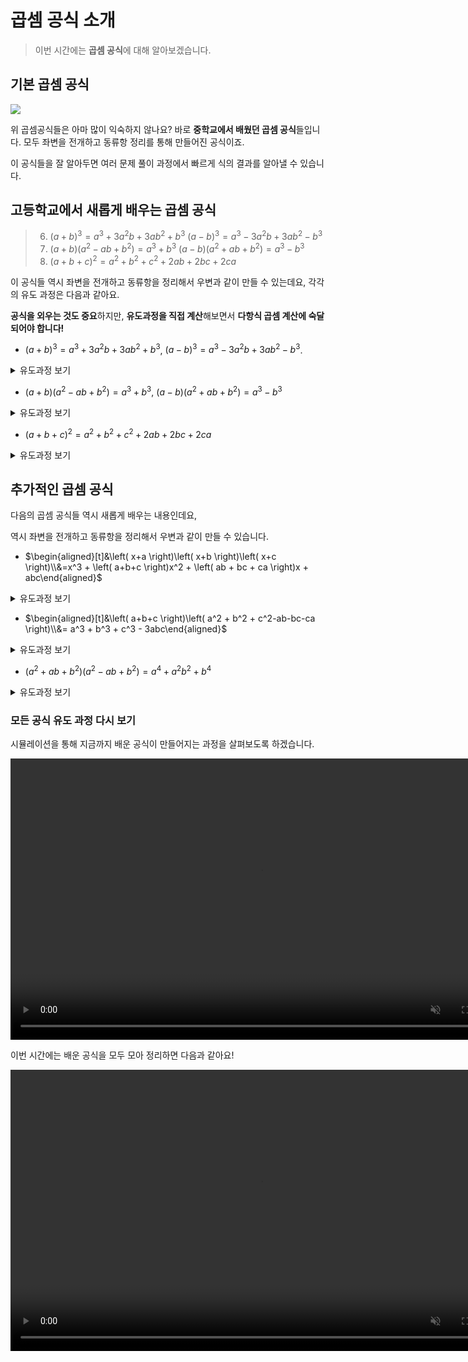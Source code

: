 
# 곱셈 공식 소개
> 이번 시간에는 **곱셈 공식**에 대해 알아보겠습니다.

## 기본 곱셈 공식
<!--<video width="800" height="450" controls src="media/H11_0106_Scene1.mp4" autoplay muted></video>-->
<img src="media/H11_0106_Scene1.png">

위 곱셈공식들은 아마 많이 익숙하지 않나요?
바로 **중학교에서 배웠던 곱셈 공식**들입니다.
모두 좌변을 전개하고 동류항 정리를 통해 만들어진 공식이죠.

이 공식들을 잘 알아두면
여러 문제 풀이 과정에서
빠르게 식의 결과를 알아낼 수 있습니다.

<!-- ![구체적인 연습 예제는 태블릿으로 풀어나갈 예정](tablet.gif)-->

## 고등학교에서 새롭게 배우는 곱셈 공식

> 6. $(a+b)^3=a^3+3 a^2 b+3 a b^2+b^3$
> $(a-b)^3=a^3-3 a^2 b+3 a b^2-b^3$
> 3. $(a+b)\left(a^2-a b+b^2\right)=a^3+b^3$
> $(a-b)\left(a^2+a b+b^2\right)=a^3-b^3$
> 5. $(a+b+c)^2=a^2+b^2+c^2+2 a b+2 b c+2 c a$

이 공식들 역시 좌변을 전개하고 동류항을 정리해서
우변과 같이 만들 수 있는데요,
각각의 유도 과정은 다음과 같아요.

**공식을 외우는 것도 중요**하지만,
**유도과정을 직접 계산**해보면서 
**다항식 곱셈 계산에 숙달되어야 합니다!**

- $\left( a+b \right)^3=a^3 + 3a^2b + 3ab^2 + b^3$, $\left( a-b \right)^3=a^3 -3a^2b + 3ab^2 - b^3$.
<details>
<summary>유도과정 보기</summary>
$$
\begin{align*}
\left( a+b \right)^3
&= \tl{\left( a+b \right)\left( a+b \right)}\pk{\left( a+b \right)}\\
&=\tl{\left( a^2+2ab+b^2 \right)}\pp{\left( a+b \right)}\\
&=a^3 + \bl{a^2b} + \bl{2a^2b} + \rd{2ab^2} + \rd{ab^2} + b^3\\
&=a^3 + \bl{3a^2b} + \rd{3ab^2} + b^3\\
\\
\left( a-b \right)^3
&= \tl{\left( a-b \right)\left( a-b \right)}\pk{\left( a-b \right)}\\
&=\tl{\left( a^2-2ab+b^2 \right)}\pp{\left( a-b \right)}\\
&=a^3  -\bl{a^2b} - \bl{2a^2b} +\rd{2ab^2} + \rd{ab^2} - b^3\\
&=a^3  -\bl{3a^2b}  + \rd{3ab^2} - b^3
\end{align*}
$$
</details>

- $\left( a+b \right)\left( a^2 -ab + b^2 \right)= a^3 + b^3$, $\left( a-b \right)\left( a^2 + ab +b^2 \right)=a^3 - b^3$
<details>
<summary>유도과정 보기</summary>

$
$$
\begin{align*}
\left( \tl{a}+\pk{b} \right)\left( a^2 - ab + b^2 \right)
&=\tl{a^3} - \tl{a^2 b} + \tl{ab^2}+\pp{a^2b} -\pp{ab^2} +\pp{b^3}\\
&=\tl{a^3} - \bl{a^2 b} + \rd{ab^2}+\bl{a^2b} -\rd{ab^2} +\pk{b^3}\\
&=\tl{a^3} + \pp{b^3}\\\\
\left( \tl{a}-\pk{b} \right)\left( a^2 + ab + b^2 \right)
&=\tl{a^3} + \tl{a^2 b} + \tl{ab^2}-\pp{a^2b} -\pp{ab^2} -\pp{b^3}\\
&=\tl{a^3} + \bl{a^2 b} + \rd{ab^2}-\bl{a^2b} -\rd{ab^2} -\pp{b^3}\\
&=\tl{a^3} - \pp{b^3}
\end{align*}
$$
$
</details>

- $\left( a+b+c \right)^2 = a^2 + b^2 + c^2 + 2ab +2bc + 2ca$

<details>
<summary>유도과정 보기</summary>
$$
\begin{align*}

\left( a+b+c \right)^2
&=\left( \tl{a+b}+\pp c \right)^2\\
&= \rd{\left( \tl{a+b} \right)^2} + \bl2\tl{\left( a+b \right)}\pp {c}+ \pp{c^2}\\
&=\rd{a^2} + \rd{2ab}+\rd{b^2} + \bl{2ac}+\bl{2bc}+\pp{c^2}\\
&=a^2 + b^2 + c^2 + 2ab + 2bc + 2ca
\end{align*}
$$
</details>



## 추가적인 곱셈 공식
다음의 곱셈 공식들 역시 새롭게 배우는 내용인데요,

역시 좌변을 전개하고 동류항을 정리해서 우변과 같이 만들 수 있습니다.

- $\begin{aligned}[t]&\left( x+a \right)\left( x+b \right)\left( x+c \right)\\&=x^3 + \left( a+b+c \right)x^2 + \left( ab + bc + ca \right)x + abc\end{aligned}$
<details>
<summary>유도과정 보기</summary>

$
$$
\begin{align*}
\tl{\left( x+a \right)\left( x+b \right)}{\left( x+c \right)}
&=\tl{\left( \rd{x^2}+\bl{\left( a+b \right)x}+\pp{ab} \right)}{\left( x+c \right)}\\
&=\rd{x^3} + \rd{cx^2} + \bl{\left( a+b \right)x^2} + \bl{\left( ac+bc \right)x} + \pp{abx} + \pp{abc}\\
&= \rd{x^3} + \bl{\left( a+b+\rd{c} \right)x^2} + \bl{\left( \pp{ab} + bc + ca \right)x} + \pp{abc}
\end{align*}
$$
$
</details>

- $\begin{aligned}[t]&\left( a+b+c \right)\left( a^2 + b^2 + c^2-ab-bc-ca \right)\\&= a^3 + b^3 + c^3 - 3abc\end{aligned}$

<details>
<summary>유도과정 보기</summary>

$$$
\begin{align*}
&\left( a+b+c  \right)\left( a^2 + b^2 + c^2 - ab - bc - ca \right)\\
&=a^3 + \bl{ab^2} + \rd{c^2a} - \or{a^2b} - abc - \tl{ca^2}\\
&\qquad+\or{a^2b} + b^3 + \pp{bc^2} -\bl{ab^2} -\gr{b^2c} - abc\\
&\quad\qquad+\tl{ca^2} + \gr{b^2c} + c^3 - abc - \pp{bc^2} - \rd{c^2a}\\
&=a^3 + b^3 + c^3 - 3abc
\end{align*}
$$$

<!--기존안을 유지하되 개선된 색상(Todo1)
$$$
\begin{align*}
&\left( \or{a}+\bl{b}+\rd{c}  \right)\left( a^2 + b^2 + c^2 - ab - bc - ca \right)\\
&=\or{a^3 + ab^2 + c^2a - a^2b - abc - ca}\\
&\quad+\bl{a^2b + b^3 + bc^2 -ab^2 -b^2c - abc}\\
&\qquad+\rd{ca^2 + b^2c + c^3 - abc - bc^2 - c^2a}\\
&=a^3 + \or{ab^2 + c^2a - a^2b - abc - ca}\\
&\quad+a^2b + b^3 + \bl{bc^2 -ab^2 -b^2c - abc}\\
&\qquad+\rd{ca^2 + b^2c + c^3 - abc - bc^2 - c^2a}\\
\end{align*}
$$$-->

<!--기존보다 더 세련된 심화 식변형(Todo2)
$\left(a+b+c \right)\left( a^2 + b^2 + c^2-ab-bc-ca \right)$
$\left( a+b+c \right)\left( \left( a+b+c \right)^2 -3ab -3bc -3ca \right)$

$ \left( a+b+c \right)^3 -3\left( ab+bc+ca \right)\left( a+b+c \right)$

$ \left( a+b \right)^3 + 3\left( a+b \right)^2c + 3\left( a+b \right)c^2 + c^3 \\ 
=\left( a^3 + 3a^2b + 3ab^2+b^3 \right) + 3\left( a^2 + 2ab+b^2 \right)c + 3\left( a+b \right)c^2 + c^3\\
=a^3 + b^3 +  + 3a^2b + 3ab^2 + 3\left( a^2 + b^2 \right)c + 3\left( a+b \right)c^2+ c^3 
-3ab
$
-->

</details>


- $\left(a^2+a b+b^2\right)\left(a^2-a b+b^2\right)=a^4+a^2 b^2+b^4$

<details><summary>유도과정 보기</summary>
$
$$
\begin{align*}
& \left(a^2+a b+b^2\right)\left(a^2-a b+b^2\right) \\ & =a^4-\pp{a^3 b}+\tl{a^2 b^2}+\pp{a^3 b} -\tl{a^2 b^2}+\bl{a b^3}+a^2 b^2-\bl{a b^3}+b^4 \\ & =a^4+a^2 b^2+b^4
\end{align*}
$$
$

<!--$$$
\begin{align*}
&\left( a^2+b^2 +ab \right)\left( a^2+b^2 -ab \right)\\
&=\left( \tl{a^2+b^2}+\pp{ab} \right)\left(\tl{a^2 +b^2} - \pp{ab} \right)\\
&=\left( a^2+b^2 \right)^2 - \left( ab \right)^2\\
&=a^4+2a^2b^2+b^4 - a^2b^2
=a^4 + a^2b^2 + b^4
\end{align*}
$$$-->

<!--
$$$
\begin{align*}
&\left( a^2+b^2 +ab \right)\left( a^2+b^2 -ab \right)\\
&=\rd{\left( \tl{a^2+b^2}+\pp{ab} \right)\left(\tl{a^2 +b^2} - \pp{ab} \right)}\\
&=\rd{ {\left( \tl{a^2+b^2} \right)}^2 - {\left( \pp{ab} \right)^2}}\\
&=\tl{a^4+2a^2b^2+b^4} - \pp{a^2b^2}\\
&=\tl{a^4+\or{2a^2b^2}+b^4} - \or{a^2b^2}\\
&=a^4 + \or{a^2b^2} + b^4
\end{align*}
$$$
-->
</details>


### 모든 공식 유도 과정 다시 보기
시뮬레이션을 통해 지금까지 배운 공식이 만들어지는 과정을 살펴보도록 하겠습니다.

<video width="800" height="450" controls src="media/H11_0106_Scene2.mp4" autoplay muted></video>

이번 시간에는 배운 공식을 모두 모아 정리하면 다음과 같아요!
<!--![구체적인 연습 예제는 태블릿으로 풀어나갈 예정](tablet.gif)-->

<video width="800" height="450" controls src="media/H11_0106_Scene3.mp4" autoplay muted loop>
